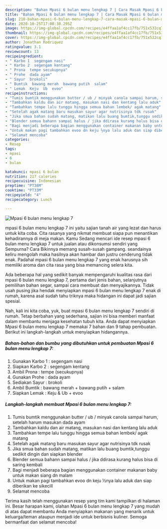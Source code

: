 ```yaml
---
description: "Bahan Mpasi 6 bulan menu lengkap 7 | Cara Masak Mpasi 6 bulan menu lengkap 7 Yang Enak Banget"
title: "Bahan Mpasi 6 bulan menu lengkap 7 | Cara Masak Mpasi 6 bulan menu lengkap 7 Yang Enak Banget"
slug: 210-bahan-mpasi-6-bulan-menu-lengkap-7-cara-masak-mpasi-6-bulan-menu-lengkap-7-yang-enak-banget
date: 2020-10-25T17:08:38.295Z
image: https://img-global.cpcdn.com/recipes/e4ffaa1af4cc17fb/751x532cq70/mpasi-6-bulan-menu-lengkap-7-foto-resep-utama.jpg
thumbnail: https://img-global.cpcdn.com/recipes/e4ffaa1af4cc17fb/751x532cq70/mpasi-6-bulan-menu-lengkap-7-foto-resep-utama.jpg
cover: https://img-global.cpcdn.com/recipes/e4ffaa1af4cc17fb/751x532cq70/mpasi-6-bulan-menu-lengkap-7-foto-resep-utama.jpg
author: Jonathan Rodriquez
ratingvalue: 3.1
reviewcount: 13
recipeingredient:
- " Karbo 1  segengam nasi"
- " Karbo 2  segengam kentang"
- " Prona  tempe secukupnya"
- " Prohe  dada ayam"
- " Sayur  brokoli"
- " Bumtik  bawang merah  bawang putih  salam"
- " Lemak  Keju  Ub  evoo"
recipeinstructions:
- "Tumis bumtik menggunakan butter / ub / minyak canola sampai harum, setelah harum masukan dada ayam"
- "Tambahkan kaldu dan air matang, masukan nasi dan kentang lalu aduk"
- "Tambahkan tempe lalu tunggu hingga semua bahan lembek/ agak matang"
- "Setelah agak matang baru masukan sayur agar nutrisinya tdk rusak"
- "Jika smua bahan sudah matang, matikan lalu buang bumtik,tunggu sedikit dingin dan siapkan blender"
- "Blender semua bahann sampai halus / jika ddirasa kurang halus bisa di saring kembali"
- "Bagi menjadi beberapa bagian menggunakan container makanan baby untuk makan siang dn malam"
- "Untuk makan pagi tambahkan evoo dn keju ½nya lalu aduk dan siap diberikan ke sikecill"
- "Selamat mencoba"
categories:
- Resep
tags:
- mpasi
- 6
- bulan

katakunci: mpasi 6 bulan 
nutrition: 217 calories
recipecuisine: Indonesian
preptime: "PT36M"
cooktime: "PT33M"
recipeyield: "4"
recipecategory: Lunch

---
```



![Mpasi 6 bulan menu lengkap 7](https://img-global.cpcdn.com/recipes/e4ffaa1af4cc17fb/751x532cq70/mpasi-6-bulan-menu-lengkap-7-foto-resep-utama.jpg)


mpasi 6 bulan menu lengkap 7 ini yaitu sajian tanah air yang lezat dan harus untuk kita coba. Cita rasanya yang nikmat membuat siapa pun menantikan kehadirannya di meja makan.
Kamu Sedang mencari ide resep mpasi 6 bulan menu lengkap 7 untuk jualan atau dikonsumsi sendiri yang Sempurna? Cara Bikinnya memang susah-susah gampang. seandainya keliru mengolah maka hasilnya akan hambar dan justru cenderung tidak enak. Padahal mpasi 6 bulan menu lengkap 7 yang enak harusnya sih memiliki aroma dan cita rasa yang bisa memancing selera kita.

Ada beberapa hal yang sedikit banyak mempengaruhi kualitas rasa dari mpasi 6 bulan menu lengkap 7, pertama dari jenis bahan, selanjutnya pemilihan bahan segar, sampai cara membuat dan menyajikannya. Tidak usah pusing jika hendak menyiapkan mpasi 6 bulan menu lengkap 7 enak di rumah, karena asal sudah tahu triknya maka hidangan ini dapat jadi sajian spesial.




Nah, kali ini kita coba, yuk, buat mpasi 6 bulan menu lengkap 7 sendiri di rumah. Tetap berbahan yang sederhana, sajian ini bisa memberi manfaat dalam membantu menjaga kesehatan tubuh kita. Anda dapat menyiapkan Mpasi 6 bulan menu lengkap 7 memakai 7 bahan dan 9 tahap pembuatan. Berikut ini langkah-langkah untuk menyiapkan hidangannya.

<!--inarticleads1-->

##### Bahan-bahan dan bumbu yang dibutuhkan untuk pembuatan Mpasi 6 bulan menu lengkap 7:

1. Gunakan  Karbo 1 : segengam nasi
1. Siapkan  Karbo 2 : segengam kentang
1. Ambil  Prona : tempe (secukupnya)
1. Gunakan  Prohe : dada ayam
1. Sediakan  Sayur : brokoli
1. Ambil  Bumtik : bawang merah + bawang putih + salam
1. Siapkan  Lemak : Keju &amp; Ub + evoo




<!--inarticleads2-->

##### Langkah-langkah membuat Mpasi 6 bulan menu lengkap 7:

1. Tumis bumtik menggunakan butter / ub / minyak canola sampai harum, setelah harum masukan dada ayam
1. Tambahkan kaldu dan air matang, masukan nasi dan kentang lalu aduk
1. Tambahkan tempe lalu tunggu hingga semua bahan lembek/ agak matang
1. Setelah agak matang baru masukan sayur agar nutrisinya tdk rusak
1. Jika smua bahan sudah matang, matikan lalu buang bumtik,tunggu sedikit dingin dan siapkan blender
1. Blender semua bahann sampai halus / jika ddirasa kurang halus bisa di saring kembali
1. Bagi menjadi beberapa bagian menggunakan container makanan baby untuk makan siang dn malam
1. Untuk makan pagi tambahkan evoo dn keju ½nya lalu aduk dan siap diberikan ke sikecill
1. Selamat mencoba




Terima kasih telah menggunakan resep yang tim kami tampilkan di halaman ini. Besar harapan kami, olahan Mpasi 6 bulan menu lengkap 7 yang mudah di atas dapat membantu Anda menyiapkan makanan yang menarik untuk keluarga/teman ataupun menjadi ide untuk berbisnis kuliner. Semoga bermanfaat dan selamat mencoba!
